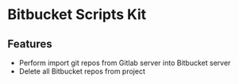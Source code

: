 # Bitbucket Scripts Kit

## Features
* Perform import git repos from Gitlab server into Bitbucket server
* Delete all Bitbucket repos from project